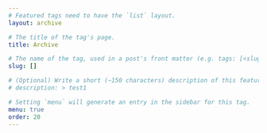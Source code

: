 ```yaml
---
# Featured tags need to have the `list` layout.
layout: archive

# The title of the tag's page.
title: Archive

# The name of the tag, used in a post's front matter (e.g. tags: [<slug>]).
slug: []

# (Optional) Write a short (~150 characters) description of this featured tag.
# description: > test1

# Setting `menu` will generate an entry in the sidebar for this tag.
menu: true
order: 20
---
```

